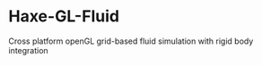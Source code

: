 Haxe-GL-Fluid
=============

Cross platform openGL grid-based fluid simulation with rigid body integration
